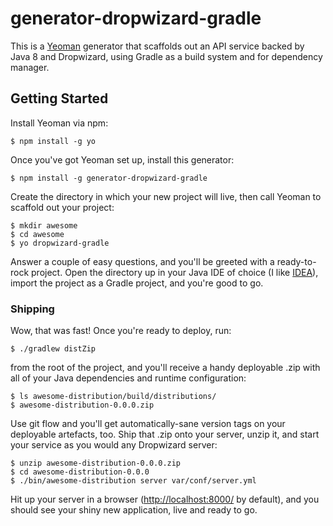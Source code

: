 # generator-dropwizard-gradle

This is a [Yeoman](http://yeoman.io/) generator that scaffolds out an API service backed by Java 8 and Dropwizard, using Gradle as a build system
and for dependency manager.

## Getting Started

Install Yeoman via npm:

    $ npm install -g yo

Once you've got Yeoman set up, install this generator:

    $ npm install -g generator-dropwizard-gradle

Create the directory in which your new project will live, then call Yeoman to scaffold out your project:

    $ mkdir awesome
    $ cd awesome
    $ yo dropwizard-gradle

Answer a couple of easy questions, and you'll be greeted with a ready-to-rock project. Open the directory up in your Java IDE of choice (I like [IDEA](https://www.jetbrains.com/idea/)), import the project as a Gradle project, and you're good to go.

### Shipping

Wow, that was fast! Once you're ready to deploy, run:

    $ ./gradlew distZip

from the root of the project, and you'll receive a handy deployable .zip with all of your Java dependencies and runtime configuration:

    $ ls awesome-distribution/build/distributions/
    $ awesome-distribution-0.0.0.zip

Use git flow and you'll get automatically-sane version tags on your deployable artefacts, too. Ship that .zip onto your server, unzip it, and start your service as you would any Dropwizard server:

    $ unzip awesome-distribution-0.0.0.zip
    $ cd awesome-distribution-0.0.0
    $ ./bin/awesome-distribution server var/conf/server.yml

Hit up your server in a browser ([http://localhost:8000/](http://localhost:8000/) by default), and you should see your shiny new application, live and ready to go.
